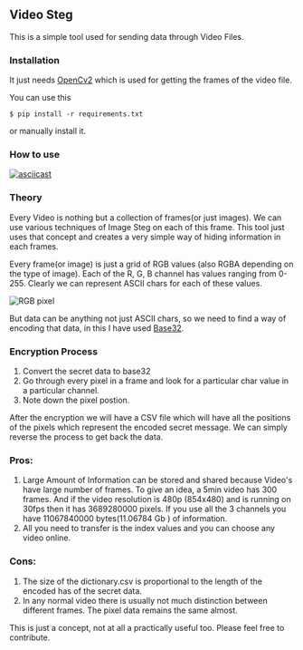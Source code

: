 ## Video Steg

This is a simple tool used for sending data through Video Files. 

### Installation
It just needs [OpenCv2](https://pypi.org/project/opencv-python/) which is used for getting the frames of the video file. 

You can use this

```
$ pip install -r requirements.txt
```
or manually install it.

### How to use

[![asciicast](https://asciinema.org/a/KE2Ix2pUzej8iBEqceDPSEUBb.png)](https://asciinema.org/a/KE2Ix2pUzej8iBEqceDPSEUBb?autoplay=1)

### Theory

Every Video is nothing but a collection of frames(or just images). We can use various techniques of Image Steg on each of this frame. This tool just uses that concept and creates a very simple way of hiding information in each frames. 

Every frame(or image) is just a grid of RGB values (also RGBA depending on the type of image). Each of the R, G, B channel has values ranging from 0-255. Clearly we can represent ASCII chars for each of these values. 

![RGB pixel](https://media.geeksforgeeks.org/wp-content/uploads/Pixel.jpg)

But data can be anything not just ASCII chars, so we need to find a way of encoding that data, in this I have used [Base32](https://en.wikipedia.org/wiki/Base32). 

### Encryption Process

1. Convert the secret data to base32
2. Go through every pixel in a frame and look for a particular char value in a particular channel. 
3. Note down the pixel postion. 

After the encryption we will have a CSV file which will have all the positions of the pixels which represent the encoded secret message. We can simply reverse the process to get back the data. 


### Pros:
1. Large Amount of Information can be stored and shared because Video's have large number of frames. To give an idea, a 5min video has 300 frames. And if the video resolution is 480p (854x480) and is running on 30fps then it has 3689280000 pixels. If you use all the 3 channels you have 11067840000 bytes(11.06784 Gb ) of information. 
2. All you need to transfer is the index values and you can choose any video online. 

### Cons:
1. The size of the dictionary.csv is proportional to the length of the encoded has of the secret data. 
2. In any normal video there is usually not much distinction between different frames. The pixel data remains the same almost.


This is just a concept, not at all a practically useful too. Please feel free to contribute. 